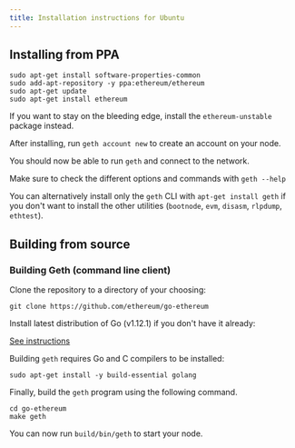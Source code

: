 ```yaml
---
title: Installation instructions for Ubuntu
---
```

## Installing from PPA

```shell
sudo apt-get install software-properties-common
sudo add-apt-repository -y ppa:ethereum/ethereum
sudo apt-get update
sudo apt-get install ethereum
```

If you want to stay on the bleeding edge, install the `ethereum-unstable` package instead.

After installing, run `geth account new` to create an account on your node.

You should now be able to run `geth` and connect to the network.

Make sure to check the different options and commands with `geth --help`

You can alternatively install only the `geth` CLI with `apt-get install geth` if you don't want to install the other utilities (`bootnode`, `evm`, `disasm`, `rlpdump`, `ethtest`).

## Building from source

### Building Geth (command line client)

Clone the repository to a directory of your choosing:

```shell
git clone https://github.com/ethereum/go-ethereum
```
Install latest distribution of Go (v1.12.1) if you don't have it already:

[See instructions](Installing-Go#ubuntu-1404)

Building `geth` requires Go and C compilers to be installed:

```shell
sudo apt-get install -y build-essential golang
```

Finally, build the `geth` program using the following command.
```shell
cd go-ethereum
make geth
```

You can now run `build/bin/geth` to start your node.
